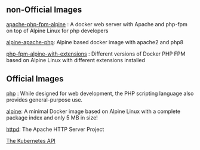 ## non-Official Images
[apache-php-fpm-alpine](https://github.com/8ctopus/apache-php-fpm-alpine) :  A docker web server with Apache and php-fpm on top of Alpine Linux for php developers 

[alpine-apache-php](https://github.com/eriksoderblom/alpine-apache-php):  Alpine based docker image with apache2 and php8 

[php-fpm-alpine-with-extensions](https://github.com/satyadeep/docker-php-fpm-alpine-with-extensions) :  Different versions of Docker PHP FPM based on Alpine Linux with different extensions installed 


## Official Images
[php](https://hub.docker.com/_/php) : While designed for web development, the PHP scripting language also provides general-purpose use.


[alpine](https://hub.docker.com/_/alpine): A minimal Docker image based on Alpine Linux with a complete package index and only 5 MB in size!

[httpd](https://hub.docker.com/_/httpd): The Apache HTTP Server Project



[The Kubernetes API](https://kubernetes.io/docs/concepts/overview/kubernetes-api/)